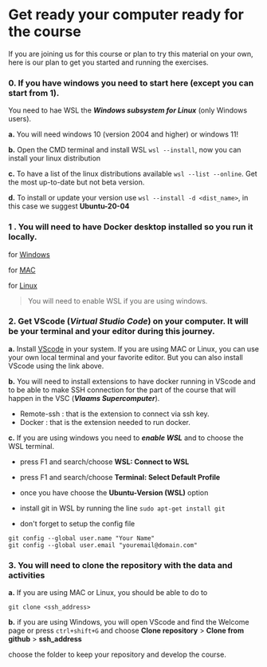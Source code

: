 # Get ready your computer ready for the course

If you are joining us for this course or plan to try this material on your own, here is our plan to get you started and running the exercises.

### 0. If you have windows you need to start here (except you can start from 1).

You need to hae WSL the ***Windows subsystem for Linux*** (only Windows users). 

**a.** You will need windows 10 (version 2004 and higher) or windows 11!

**b.** Open the CMD terminal and install WSL `wsl --install`, now you can install your linux distribution

**c.** To have a list of the linux distributions available `wsl --list --online`. Get the most up-to-date but not beta version.

**d.** To install or update your version use `wsl --install -d <dist_name>`, in this case we suggest **Ubuntu-20-04** 

### 1 . You will need to have **Docker desktop** installed so you run it locally.

  for [Windows](https://docs.docker.com/desktop/install/windows-install/)

  for [MAC](https://docs.docker.com/desktop/install/mac-install/)
  
  for [Linux](https://docs.docker.com/desktop/install/linux-install/)

> You will need to enable WSL if you are using windows.

### 2. Get VScode (*Virtual Studio Code*) on your computer. It will be your terminal and your editor during this journey.

**a.** Install [VScode](https://code.visualstudio.com/download) in your system. If you are using MAC or Linux, you can use your own local terminal and your favorite editor. But you can also install VScode using the link above.

**b.** You will need to install extensions to have docker running in VScode and to be able to make SSH connection for the part of the course that will happen in the VSC (***Vlaams Supercomputer***).

- Remote-ssh : that is the extension to connect via ssh key.   
- Docker : that is the extension needed to run docker.

**c.** If you are using windows you need to ***enable WSL***  and to choose the WSL terminal. 

- press F1 and search/choose **WSL: Connect to WSL**

- press F1 and search/choose **Terminal: Select Default Profile**

- once you have choose the **Ubuntu-Version (WSL)** option

- install git in WSL by running the line `sudo apt-get install git`

- don't forget to setup the config file

```
git config --global user.name "Your Name"
git config --global user.email "youremail@domain.com"
```

### 3. You will need to clone the repository with the data and activities

**a.** If you are using MAC or Linux, you should be able to do to

```
git clone <ssh_address>
```

**b.** if you are using Windows, you will open VScode and find the Welcome page or press `ctrl+shift+G` and choose **Clone repository** > **Clone from github** > **ssh_address**

choose the folder to keep your repository and develop the course.
